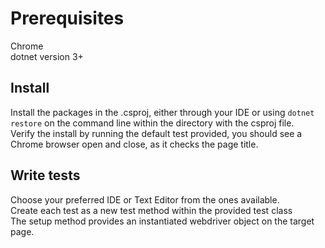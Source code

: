 ﻿# Prerequisites 

Chrome<br>
dotnet version 3+

## Install
Install the packages in the .csproj, either through your IDE or using ```dotnet restore``` on the command line within the directory with the csproj file.
<br>Verify the install by running the default test provided, you should see a Chrome browser open and close, as it checks the page title.

## Write tests
Choose your preferred IDE or Text Editor from the ones available.
<br>Create each test as a new test method within the provided test class
<br>The setup method provides an instantiated webdriver object on the target page.